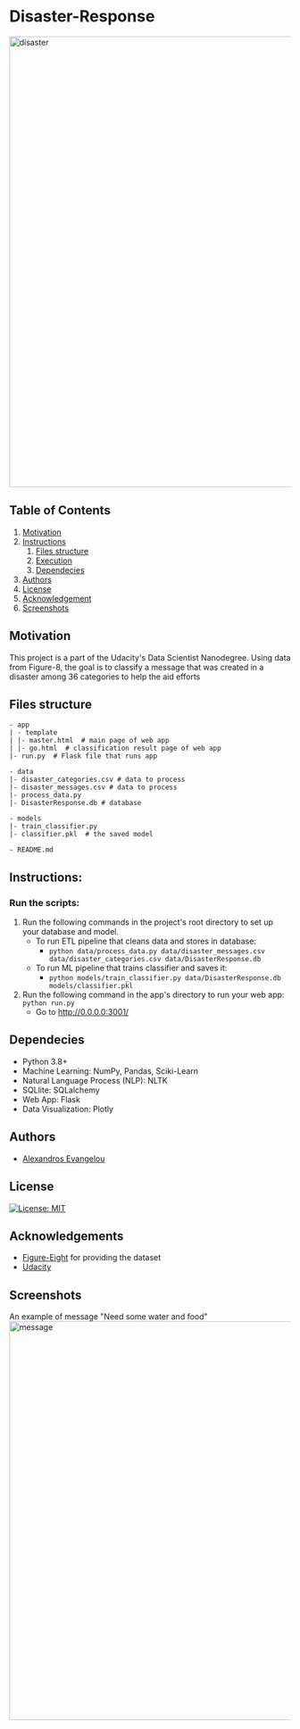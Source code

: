 # Disaster-Response
<img width="808" alt="disaster" src="https://user-images.githubusercontent.com/18635146/108637785-d1df8280-7494-11eb-83bc-f89694abe0e1.PNG">

## Table of Contents
1. [Motivation](#Motivation)
2. [Instructions](#Instructions)
	1. [Files structure](#files_structure)
	2. [Execution](#execution)
	4. [Dependecies](#Dependecies)
3. [Authors](#author)
4. [License](#license)
5. [Acknowledgement](#acknowledgement)
6. [Screenshots](#Screenshots)

<a name="Motivation"></a>
## Motivation
This project is a part of the Udacity's Data Scientist Nanodegree. 
Using data from Figure-8, the goal is to classify a message that was created in a disaster among 36 categories to help the aid efforts

<a name="files_structure"></a>
## Files structure
```
- app  
| - template  
| |- master.html  # main page of web app  
| |- go.html  # classification result page of web app  
|- run.py  # Flask file that runs app  

- data  
|- disaster_categories.csv # data to process   
|- disaster_messages.csv # data to process  
|- process_data.py  
|- DisasterResponse.db # database

- models  
|- train_classifier.py  
|- classifier.pkl  # the saved model

- README.md  
```

<a name="Instructions"></a>
## Instructions:

<a name="execution"></a>
### Run the scripts:
1. Run the following commands in the project's root directory to set up your database and model.
    - To run ETL pipeline that cleans data and stores in database: 
        * `python data/process_data.py data/disaster_messages.csv data/disaster_categories.csv data/DisasterResponse.db`
    - To run ML pipeline that trains classifier and saves it: 
        * `python models/train_classifier.py data/DisasterResponse.db models/classifier.pkl`
2. Run the following command in the app's directory to run your web app: `python run.py`
    - Go to http://0.0.0.0:3001/

<a name="Dependecies"></a>
## Dependecies
- Python 3.8+
- Machine Learning: NumPy, Pandas, Sciki-Learn
- Natural Language Process (NLP): NLTK
- SQLlite: SQLalchemy
- Web App: Flask
- Data Visualization: Plotly

<a name="author"></a>
## Authors

* [Alexandros Evangelou](https://github.com/Evaggelou)

<a name="license"></a>
## License
[![License: MIT](https://img.shields.io/badge/License-MIT-yellow.svg)](https://opensource.org/licenses/MIT)

<a name="acknowledgement"></a>
## Acknowledgements

* [Figure-Eight](https://www.figure-eight.com/) for providing the dataset
* [Udacity](https://www.udacity.com/)

<a name="Screenshots"></a>
## Screenshots
An example of message "Need some water and food"
<img width="715" alt="message" src="https://user-images.githubusercontent.com/18635146/108638981-b2e3ef00-749a-11eb-84f4-2fc453913778.PNG">
